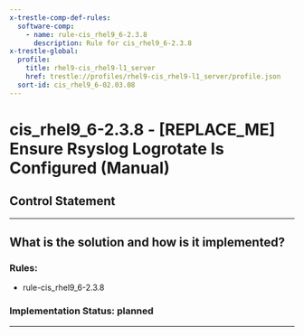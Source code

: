 ```yaml
---
x-trestle-comp-def-rules:
  software-comp:
    - name: rule-cis_rhel9_6-2.3.8
      description: Rule for cis_rhel9_6-2.3.8
x-trestle-global:
  profile:
    title: rhel9-cis_rhel9-l1_server
    href: trestle://profiles/rhel9-cis_rhel9-l1_server/profile.json
  sort-id: cis_rhel9_6-02.03.08
---
```


# cis_rhel9_6-2.3.8 - \[REPLACE_ME\] Ensure Rsyslog Logrotate Is Configured (Manual)

## Control Statement

______________________________________________________________________

## What is the solution and how is it implemented?

<!-- For implementation status enter one of: implemented, partial, planned, alternative, not-applicable -->

<!-- Note that the list of rules under ### Rules: is read-only and changes will not be captured after assembly to JSON -->

<!-- Add control implementation description here for control: cis_rhel9_6-2.3.8 -->

### Rules:

  - rule-cis_rhel9_6-2.3.8

### Implementation Status: planned

______________________________________________________________________
